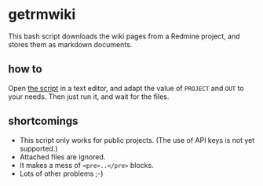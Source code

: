 # getrmwiki

This bash script downloads the wiki pages from a Redmine project, and
stores them as markdown documents.

## how to

Open [the script](getrmwiki.sh) in a text editor, and adapt the value of `PROJECT` and
`OUT` to your needs. Then just run it, and wait for the files.

## shortcomings

* This script only works for public projects. (The use of API keys is not
  yet supported.)
* Attached files are ignored.
* It makes a mess of `<pre>..</pre>` blocks.
* Lots of other problems ;-)

